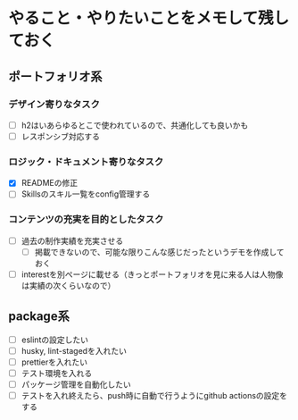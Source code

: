 # やること・やりたいことをメモして残しておく

## ポートフォリオ系

### デザイン寄りなタスク

- [ ] h2はいあらゆるとこで使われているので、共通化しても良いかも
- [ ] レスポンシブ対応する

### ロジック・ドキュメント寄りなタスク

- [x] READMEの修正
- [ ] Skillsのスキル一覧をconfig管理する

### コンテンツの充実を目的としたタスク

- [ ] 過去の制作実績を充実させる
  - [ ] 掲載できないので、可能な限りこんな感じだったというデモを作成しておく
- [ ] interestを別ページに載せる（きっとポートフォリオを見に来る人は人物像は実績の次くらいなので）

## package系

- [ ] eslintの設定したい
- [ ] husky, lint-stagedを入れたい
- [ ] prettierを入れたい
- [ ] テスト環境を入れる
- [ ] パッケージ管理を自動化したい
- [ ] テストを入れ終えたら、push時に自動で行うようにgithub actionsの設定をする

